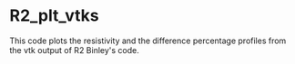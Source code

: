 # R2_plt_vtks
This code plots the resistivity and the difference percentage profiles from the vtk output of R2 Binley's code.

